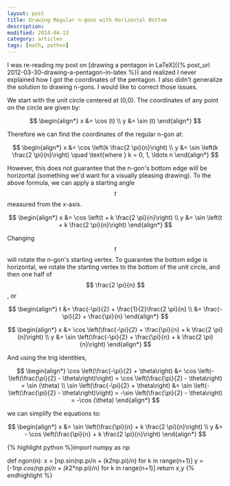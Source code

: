 ```yaml
---
layout: post
title: Drawing Regular n-gons with Horizontal Bottom
description: 
modified: 2014-04-13
category: articles
tags: [math, python]
---
```


I was re-reading my post on [drawing a pentagon in LaTeX]({% post_url 2012-03-30-drawing-a-pentagon-in-latex %}) and realized I never explained how I got the coordinates of the pentagon. 
I also didn't generalize the solution to drawing n-gons.
I would like to correct those issues.

We start with the unit circle centered at (0,0).
The coordinates of any point on the circle are given by:

$$
\begin{align*}
x &= \cos (t) \\
y &= \sin (t)
\end{align*}
$$

Therefore we can find the coordinates of the regular n-gon at:

$$
\begin{align*}
x &= \cos \left(k \frac{2 \pi}{n}\right) \\
y &= \sin \left(k \frac{2 \pi}{n}\right) \quad \text{where } k = 0, 1, \ldots n
\end{align*}
$$

However, this does not guarantee that the n-gon's bottom edge will be horizontal (something we'd want for a visually pleasing drawing).
To the above formula, we can apply a starting angle $$t$$ measured from the x-axis.

$$
\begin{align*}
x &= \cos \left(t + k \frac{2 \pi}{n}\right) \\
y &= \sin \left(t + k \frac{2 \pi}{n}\right)
\end{align*}
$$

Changing $$t$$ will rotate the n-gon's starting vertex.
To guarantee the bottom edge is horizontal, we rotate the starting vertex to the bottom of the unit circle, and then one half of $$ \frac{2 \pi}{n} $$, or 

$$
\begin{align*}
t &= \frac{-\pi}{2} + \frac{1}{2}\frac{2 \pi}{n} \\
  &= \frac{-\pi}{2} + \frac{\pi}{n}
\end{align*}
$$

$$
\begin{align*}
x &= \cos \left(\frac{-\pi}{2} + \frac{\pi}{n} + k \frac{2 \pi}{n}\right) \\
y &= \sin \left(\frac{-\pi}{2} + \frac{\pi}{n} + k \frac{2 \pi}{n}\right)
\end{align*}
$$

And using the trig identities,

$$
\begin{align*}
\cos \left(\frac{-\pi}{2} + \theta\right) 
    &= \cos \left(-\left(\frac{\pi}{2} - \theta\right)\right) 
    = \cos \left(\frac{\pi}{2} - \theta\right) 
    = \sin (\theta) \\
\sin \left(\frac{-\pi}{2} + \theta\right) 
    &= \sin \left(-\left(\frac{\pi}{2} - \theta\right)\right) 
    = -\sin \left(\frac{\pi}{2} - \theta\right) 
    = -\cos (\theta)
\end{align*}
$$

we can simplify the equations to:

$$
\begin{align*}
x &= \sin \left(\frac{\pi}{n} + k \frac{2 \pi}{n}\right) \\
y &= - \cos \left(\frac{\pi}{n} + k \frac{2 \pi}{n}\right)
\end{align*}
$$


{% highlight python %}import numpy as np

def ngon(n):
    x = [np.sin(np.pi/n + (k*2*np.pi)/n) for k in range(n+1)]
    y = [-1*np.cos(np.pi/n + (k*2*np.pi)/n) for k in range(n+1)]
    return x,y
{% endhighlight %}


